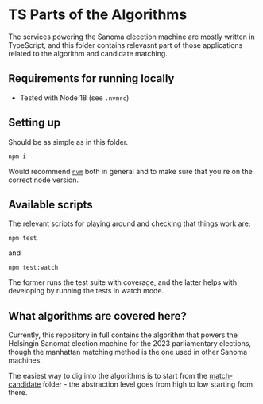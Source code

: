 # TS Parts of the Algorithms

The services powering the Sanoma elecetion machine are mostly written in
TypeScript, and this folder contains relevasnt part of those applications
related to the algorithm and candidate matching.

## Requirements for running locally

- Tested with Node 18 (see `.nvmrc`)

## Setting up

Should be as simple as in this folder.

```
npm i
```

Would recommend [`nvm`](https://github.com/nvm-sh/nvm) both in general and to
make sure that you're on the correct node version.

## Available scripts

The relevant scripts for playing around and checking that things work are:

```
npm test
```

and

```
npm test:watch
```

The former runs the test suite with coverage, and the latter helps with
developing by running the tests in watch mode.

## What algorithms are covered here?

Currently, this repository in full contains the algorithm that powers the
Helsingin Sanomat election machine for the 2023 parliamentary elections, though
the manhattan matching method is the one used in other Sanoma machines.

The easiest way to dig into the algorithms is to start from the
[match-candidate](./matching-algorithm/match-candidate) folder - the abstraction
level goes from high to low starting from there.
